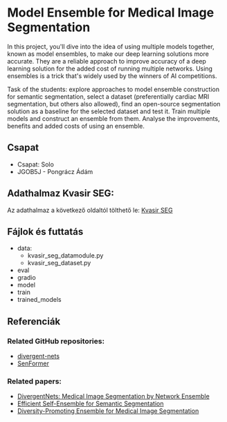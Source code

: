 # Model Ensemble for Medical Image Segmentation
In this project, you'll dive into the idea of using multiple models together, known as model ensembles, to make our deep learning solutions more accurate. They are a reliable approach to improve accuracy of a deep learning solution for the added cost of running multiple networks. Using ensembles is a trick that's widely used by the winners of AI competitions.

Task of the students: explore approaches to model ensemble construction for semantic segmentation, select a dataset (preferentially cardiac MRI segmentation, but others also allowed), find an open-source segmentation solution as a baseline for the selected dataset and test it. Train multiple models and construct an ensemble from them. Analyse the improvements, benefits and added costs of using an ensemble.

## Csapat
- Csapat: Solo
- JGOB5J - Pongrácz Ádám

## Adathalmaz Kvasir SEG:


Az adathalmaz a következő oldaltól tölthető le: [Kvasir SEG](https://datasets.simula.no/kvasir-seg/)

## Fájlok és futtatás
- data:
  - kvasir_seg_datamodule.py
  - kvasir_seg_dataset.py
- eval
- gradio
- model
- train
- trained_models

## Referenciák

### Related GitHub repositories:
- [divergent-nets](https://github.com/vlbthambawita/divergent-nets)
- [SenFormer](https://github.com/WalBouss/SenFormer)

### Related papers:
- [DivergentNets: Medical Image Segmentation by Network Ensemble](https://arxiv.org/abs/2107.00283)
- [Efficient Self-Ensemble for Semantic Segmentation](https://arxiv.org/abs/2111.13280)
- [Diversity-Promoting Ensemble for Medical Image Segmentation](https://dl.acm.org/doi/abs/10.1145/3555776.3577682)
